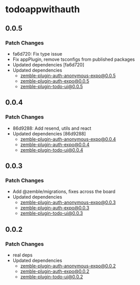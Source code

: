 # todoappwithauth

## 0.0.5

### Patch Changes

- fa6d720: Fix type issue
- Fix appPlugin, remove tsconfigs from published packages
- Updated dependencies [fa6d720]
- Updated dependencies
  - zemble-plugin-auth-anonymous-expo@0.0.5
  - zemble-plugin-auth-expo@0.0.5
  - zemble-plugin-todo-ui@0.0.5

## 0.0.4

### Patch Changes

- 86d9288: Add resend, utils and react
- Updated dependencies [86d9288]
  - zemble-plugin-auth-anonymous-expo@0.0.4
  - zemble-plugin-auth-expo@0.0.4
  - zemble-plugin-todo-ui@0.0.4

## 0.0.3

### Patch Changes

- Add @zemble/migrations, fixes across the board
- Updated dependencies
  - zemble-plugin-auth-anonymous-expo@0.0.3
  - zemble-plugin-auth-expo@0.0.3
  - zemble-plugin-todo-ui@0.0.3

## 0.0.2

### Patch Changes

- real deps
- Updated dependencies
  - zemble-plugin-auth-anonymous-expo@0.0.2
  - zemble-plugin-auth-expo@0.0.2
  - zemble-plugin-todo-ui@0.0.2
